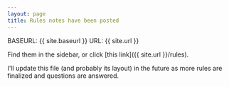 ```yaml
---
layout: page
title: Rules notes have been posted
---
```


BASEURL: {{ site.baseurl }}
URL: {{ site.url }}

Find them in the sidebar, or click [this link]({{ site.url }}/rules).

I'll update this file (and probably its layout) in the future as more rules are finalized and questions are answered.
